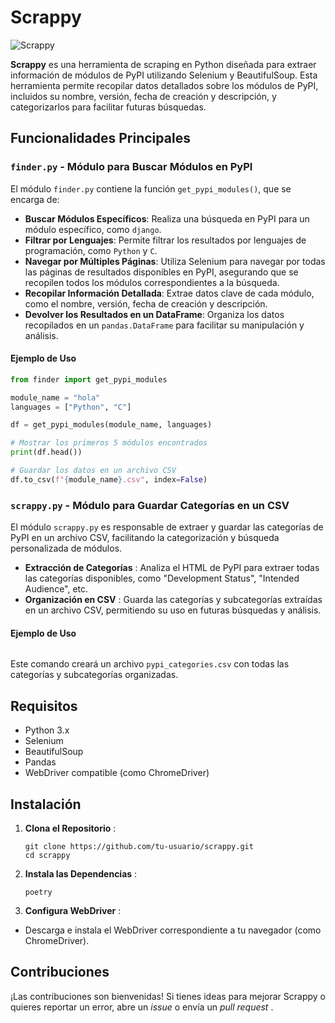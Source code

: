
# Scrappy

![Scrappy](./path/to/image.png)

**Scrappy** es una herramienta de scraping en Python diseñada para extraer información de módulos de PyPI utilizando Selenium y BeautifulSoup. Esta herramienta permite recopilar datos detallados sobre los módulos de PyPI, incluidos su nombre, versión, fecha de creación y descripción, y categorizarlos para facilitar futuras búsquedas.

## Funcionalidades Principales

### `finder.py` - Módulo para Buscar Módulos en PyPI

El módulo `finder.py` contiene la función `get_pypi_modules()`, que se encarga de:

- **Buscar Módulos Específicos**: Realiza una búsqueda en PyPI para un módulo específico, como `django`.
- **Filtrar por Lenguajes**: Permite filtrar los resultados por lenguajes de programación, como `Python` y `C`.
- **Navegar por Múltiples Páginas**: Utiliza Selenium para navegar por todas las páginas de resultados disponibles en PyPI, asegurando que se recopilen todos los módulos correspondientes a la búsqueda.
- **Recopilar Información Detallada**: Extrae datos clave de cada módulo, como el nombre, versión, fecha de creación y descripción.
- **Devolver los Resultados en un DataFrame**: Organiza los datos recopilados en un `pandas.DataFrame` para facilitar su manipulación y análisis.

#### Ejemplo de Uso

```python
from finder import get_pypi_modules

module_name = "hola"
languages = ["Python", "C"]

df = get_pypi_modules(module_name, languages)

# Mostrar los primeros 5 módulos encontrados
print(df.head())

# Guardar los datos en un archivo CSV
df.to_csv(f"{module_name}.csv", index=False)
```


### `scrappy.py` - Módulo para Guardar Categorías en un CSV

El módulo `scrappy.py` es responsable de extraer y guardar las categorías de PyPI en un archivo CSV, facilitando la categorización y búsqueda personalizada de módulos.

* **Extracción de Categorías** : Analiza el HTML de PyPI para extraer todas las categorías disponibles, como "Development Status", "Intended Audience", etc.
* **Organización en CSV** : Guarda las categorías y subcategorías extraídas en un archivo CSV, permitiendo su uso en futuras búsquedas y análisis.

#### Ejemplo de Uso

```

```

Este comando creará un archivo `pypi_categories.csv` con todas las categorías y subcategorías organizadas.

## Requisitos

* Python 3.x
* Selenium
* BeautifulSoup
* Pandas
* WebDriver compatible (como ChromeDriver)

## Instalación

1. **Clona el Repositorio** :

   ```
   git clone https://github.com/tu-usuario/scrappy.git
   cd scrappy

   ```
2. **Instala las Dependencias** :

   ```
   poetry 
   ```
3. **Configura WebDriver** :

* Descarga e instala el WebDriver correspondiente a tu navegador (como ChromeDriver).

## Contribuciones

¡Las contribuciones son bienvenidas! Si tienes ideas para mejorar Scrappy o quieres reportar un error, abre un *issue* o envía un  *pull request* .

